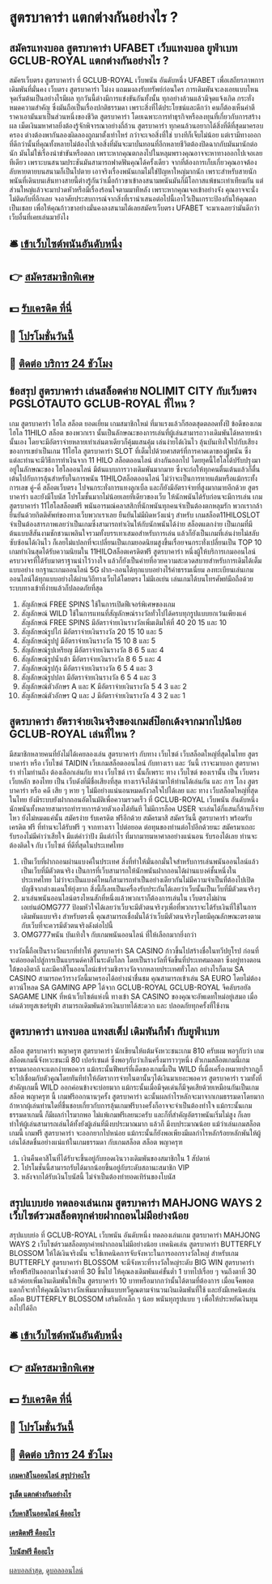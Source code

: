 # สูตรบาคาร่า แตกต่างกันอย่างไร ?
## สมัครแทงบอล สูตรบาคาร่า UFABET เว็บแทงบอล ยูฟ่าเบท GCLUB-ROYAL แตกต่างกันอย่างไร ?
สมัครเว็บตรง สูตรบาคาร่า ที่ GCLUB-ROYAL เว็บพนัน อันดับหนึ่ง UFABET เพื่อเสถียรภาพการเดิมพันที่มั่นคง เว็บตรง สูตรบาคาร่า ไม่งง แถมมงลงรับทรัพย์ก่อนใคร การเดิมพันจะลงเอยแบบไหน จุดเริ่มต้นเป็นอย่างไรมีผล ทุกวันนี้ต่างมีการแข่งขันกันทั้งนั้น ทุกอย่างล้วนแล้วมีจุดแจ้งเกิด กระทั่งหมดความสำคัญ ซึ่งมันถือเป็นเรื่องปกติธรรมดา เพราะสิ่งที่ได้ประโยชน์และดีกว่า คนก็ต้องเห็นค่าตีราคาเอามันมาเป็นส่วนหนึ่งของชีวิต สูตรบาคาร่า โดยเฉพาะการทำธุรกิจหรือลงทุนที่เกี่ยวกับการสร้างผล เม็ดเงินมหาศาลยิ่งต้องรู้จักพิจารณาอย่างถี่ถ้วน สูตรบาคาร่า ทุกคนล้วนอยากได้สิ่งที่ดีที่สุดมาครอบครอง ต่างต้องพากันลองผิดลองถูกมาตั้งเท่าไหร่ กว่าจะเจอสิ่งที่ใช่ บางทีก็เจ็บไม่น้อย แต่เรามีทางออกที่ดีกว่านั้นที่คุณทั้งหลายไม่ต้องไปเจอสิ่งที่มันจะมาบั่นทอนที่อีกหลายชีวิตต้องปิดฉากกับมันมานักต่อนัก
มันไม่ใช่เรื่องน่าขำขันหรือตลก เพราะหากคุณตกลงไปในหลุมพรางคุณอาจจะหาทางออกไปเจอเลยทีเดียว เพราะบนสนามประชันมันสามารถฟาดฟันคุณได้ครั้งเดียว จากที่ต้องการเก็บเกี่ยวคุณอาจต้องลับหายตายบนสนามก็เป็นไปตาย เอาจริงเรื่องพนันเกมไม่ใช่ปัญหาใหญ่มากนัก เพราะสำหรับสายนักพนันที่เดินบนเส้นทางสายนี้ต่างรู้กันว่าเมื่อก้าวขาเข้าลงสนามพนันมันก็มีโอกาสแพ้ชนะเท่าเทียมกัน แต่ส่วนใหญ่แล้วจะมาปวดหัวหรือมีเรื่องร้อนใจตามมาทีหลัง เพราะหากคุณเจอเข้าอย่างจัง คุณอาจจะนั่งไม่ติดกับที่อีกเลย จงอาศัยประสบการณ์จากสิ่งที่เรานำเสนอต่อไปนี้เอาไว้เป็นเกราะป้องกันให้คุณตกเป็นเชลย เพื่อให้คุณก้าวขาอย่างมั่นคงลงสนามได้เลยสมัครเว็บตรง UFABET จะมาเฉลยว่ามันดีกว่าเว็บอื่นที่เคยเล่นมายังไง

## 🛎 [เข้าเว็บไซต์พนันอันดับหนึ่ง](https://bit.ly/3SdLNi2)
## 👉 [สมัครสมาชิกพิเศษ](https://bit.ly/3SdLNi2)
## 💵 [รับเครดิต ที่นี่](https://bit.ly/3dyRKHj)
## 👑 [โปรโมชั่นวันนี้](https://bit.ly/3dyRKHj)
## 📱 [ติดต่อ บริการ 24 ชัวโมง](https://bit.ly/3dyRKHj)

## ข้อสรุป สูตรบาคาร่า เล่นสล็อตค่าย NOLIMIT CITY กับเว็บตรง PGSLOTAUTO GCLUB-ROYAL ที่ไหน ?
เกม สูตรบาคาร่า ไฮโล สล็อต ยอดเยี่ยม เกมสมาชิกใหม่ ที่มาแรงแล้วก็ฮอตสุดตลอดทั้งปี ข้อดีของเกมไฮโล 11HILO สล็อต ของพวกเรา นั้นเป็นลักษณะของการเล่นที่ผู้เล่นสามารถวางเดิมพันได้หลายหน้านั้นเอง โดยจะมีอัตราจ่ายหลายเท่าเล่นตาเดียวก็คุ้มแสนคุ้ม เล่นง่ายได้เงินไว ลุ้นบันเทิงใจไปกับเสียงของการเขย่าเป็นเกม 11ไฮโล สูตรบาคาร่า SLOT ที่เต็มไปด้วยศาสตร์ที่การคาดเดาของผู้พนัน ซึ่งแต่ละท่านจะมีวิธีการทำเงินจาก 11 HILO สล็อตออนไลน์ ต่างกันออกไป โดยยุคนี้ไฮโลได้ปรับปรุงมาอยู่ในลักษณะของ ไฮโลออนไลน์ มีต้นแบบการวางเดิมพันมากมาย ซึ่งจะก่อให้ทุกคนตื่นเต้นแล้วก็ตื่นเต้นไปกับการลุ้นสำหรับในการพนัน 11HILOสล็อตออนไลน์ ไม่ว่าจะเป็นการทายแต้มหรือแม้กระทั้งการเลข คู่-คี่ สล็อตเว็บตรง ไปจนกระทั่งการแทงลูกเบิ้ล และก็ยังมีอัตราจ่ายที่สูงมากมายอีกด้วย สูตรบาคาร่า และยังมีโบนัส โปรโมชั้นมากไม่น้อยเลยทีเดียวของเว็บ ให้นักพนันได้รับก่อนจะมีการเล่น เกม สูตรบาคาร่า 11ไฮโลสล็อตฟรี พนันอารมณ์คลาสสิกที่นักพนันทุกคนจำเป็นต้องตกหลุมรัก พวกเรากล้ายืนยันด้วยกิตติศัพท์ของทางเว็บพวกเราเลย ยืนยันไม่มีผิดหวังแน่ๆ
สำหรับ เกมสล็อต11HILOSLOT จำเป็นต้องสารภาพเลยว่าเป็นเกมซึ่งสามารถทำเงินให้กับนักพนันได้ง่าย สล็อตแตกง่าย เป็นเกมที่มีต้นแบบสีสันงามชักชวนเพลินใจรวมทั้งบรรเทาเสมอสำหรับการเล่น แล้วก็ยังเป็นเกมที่เล่นง่ายไม่สลับซับซ้อนได้เงินไว ก็เลยไม่แปลกที่จะเปลี่ยนเป็นเกมยอดนิยมสูงขึ้นเรื่อยจนกระทั่งเปลี่ยนเป็น TOP 10 เกมทำเงินสุดได้รับความนิยมใน 11HILOสล็อตเครดิตฟรี สูตรบาคาร่า หนึ่งผู้ให้บริการเกมออนไลน์ครบวงจรที่ได้รับมาตราฐานน่าไว้วางใจ แล้วก็ยังเป็นค่ายที่อวยความสะดวดสบายสำหรับการเดิมได้เต็มแบบอย่าง ยกฐานะเกมออนไลน์ 5G ฝาก-ถอนได้ทุกแบบอย่างไร้ค่าธรรมเนี่ยม ลงทะเบียนเล่นเกมออนไลน์ได้ทุกแบบอย่างได้ผ่านวิถีทางเว็บได้โดยตรง ไม่มีเอเย่น เล่นเกมได้บนโทรศัพท์มือถือด้วยระบบทางเข้าที่ง่ายแล้วก็ปลอดภัยที่สุด
1. สัญลักษณ์ FREE SPINS ใช้ในการเปิดฟีเจอร์พิเศษของเกม
2. สัญลักษณ์ WILD ใช้ในการแทนที่สัญลักษณ์รางวัลทั่วไปได้ครบทุกรูปแบบยกเว้นเพียงแค่สัญลักษณ์ FREE SPINS มีอัตราจ่ายเงินรางวัลเพิ่มเติมให้ที่ 40 20 15 และ 10
3. สัญลักษณ์รูปไก่ มีอัตราจ่ายเงินรางวัล 20 15 10 และ 5
4. สัญลักษณ์รูปปู มีอัตราจ่ายเงินรางวัล 15 10 8 และ 5
5. สัญลักษณ์รูปเหรียญ มีอัตราจ่ายเงินรางวัล 8 6 5 และ 4
6. สัญลักษณ์รูปน้ำเต้า มีอัตราจ่ายเงินรางวัล 8 6 5 และ 4
7. สัญลักษณ์รูปกุ้ง มีอัตราจ่ายเงินรางวัล 6 5 4 และ 3
8. สัญลักษณ์รูปปลา มีอัตราจ่ายเงินรางวัล 6 5 4 และ 3
9. สัญลักษณ์ตัวอักษร A และ K มีอัตราจ่ายเงินรางวัล 5 4 3 และ 2
10. สัญลักษณ์ตัวอักษร Q และ J มีอัตราจ่ายเงินรางวัล 4 3 2 และ 1

## สูตรบาคาร่า อัตราจ่ายเงินจริงของเกมส์ป๊อกเด้งจากมากไปน้อย GCLUB-ROYAL เล่นที่ไหน ?
มีสมาชิกหลายคนที่ยังไม่ได้เคยลองเล่น สูตรบาคาร่า กับทาง เว็บไซต์ เว็บสล็อตใหญ่ที่สุดในไทย สูตรบาคาร่า หรือ เว็บไซต์ TAIDIN เว็บเกมสล็อตออนไลน์ กับทางเรา และ วันนี้ เราจะมาบอก สูตรบาคาร่า ทำไมท่านถึง ต้องเลือกเล่นกับ ทาง เว็บไซต์ เรา นั้นก็เพราะ ทาง เว็บไซต์ ของเรานั้น เป็น เว็บตรง เว็บหลัก ของไทย เป็น เว็บดังที่มีชื่อเสียงที่สุด ทางเราจึงได้นำมาให้ท่านได้เล่นกัน และ การ โกง สูตรบาคาร่า หรือ คดี เสีย ๆ หาย ๆ ไม่มีอย่างแน่นอนหมดกังวลใจไปได้เลย และ ทาง เว็บสล็อตใหญ่ที่สุดในไทย ยังมีระบบยังฝากถอนอัตโนมัติเพื่อความรวดเร็ว ที่ GCLUB-ROYAL เว็บพนัน อันดับหนึ่ง นักพนันทั้งหลายสามารถทำรายการด้วยตัวเองได้ทันที ไม่มีการล็อค USER จะเล่นได้กี่แสนกี่ล้านก็จ่ายไหว ยังไม่หมดแค่นั้น สมัครง่าย รับเครดิต ฟรีอีกด้วย สมัครมาสิ สมัครวันนี้ สูตรบาคาร่า พร้อมรับเครดิต ฟรี ที่ท่านจะได้รับฟรี ๆ จากทางเรา ไปต่อยอด ต่อทุนของท่านต่อไปอีกด้วยนะ สมัครมาเถอะ รับรองไม่มีคำว่าเสียใจ มีแต่คำว่าปัง มีแต่กำไร ที่มากมายมหาศาลอย่างแน่นอน รับรองได้เลย ท่านจะต้องติดใจ กับ เว็บไซต์ ที่ดีที่สุดในประเทศไทย
1. เป็นเว็บที่ฝากถอนผ่านแบงค์ในประเทศ สิ่งที่ทำให้มั่นอกมั่นใจสำหรับการเล่นพนันออนไลน์แล้วเป็นเว็บที่มีตัวตนจริง เป็นการที่เว็บสามารถให้นักพนันฝากถอนได้ผ่านแบงค์ชั้นหนึ่งในประเทศไทย ไม่ว่าจะเป็นแบงค์ไหนก็สามารถทำเป็นอย่างเดียวกันไม่มีความจำเป็นที่ต้องไปเปิดบัญชีจากต่างแดนให้ยุ่งยาก สิ่งนี้ก็เลยเป็นเครื่องรับประกันได้เลยว่าเว็บนั้นเป็นเว็บที่มีตัวตนจริงๆ
2. มาเล่นพนันออนไลน์ตรงไหนสักที่หนึ่งแล้วพวกเราก็ต้องการเล่นใน เว็บตรงไม่ผ่านเอเย่นต์OMG777 ป้อมหัวใจได้เลยว่าเว็บจะมีตัวตนจริงๆเพื่อที่พวกเราจะได้รับเงินที่ใช้ในการเดิมพันแบบจริง สำหรับตรงนี้ คุณสามารถเชื่อมั่นได้ว่าเว็บมีตัวตนจริงๆโดยมีคุณลักษณะตรงตามกับเว็บที่จะควรมีตัวตนจริงดังต่อไปนี้
3. OMG777พนัน บันเทิงใจ กับเกมพนันออนไลน์ ที่ให้เลือกมากยิ่งกว่า

รางวัลนี้ถือเป็นรางวัลแรกที่ทำให้ สูตรบาคาร่า SA CASINO ก้าวขึ้นไปสร้างชื่อในทวีปยุโรป ก่อนที่จะต่อยอดไปสู่การเป็นแบรนด์คาสิโนระดับโลก โดยเป็นรางวัลที่จัดขึ้นที่ประเทศมอลตา ซึ่งอยู่ทางตอนใต้ของอิตาลี และมีคาสิโนออนไลน์เข้าร่วมชิงรางวัลจากหลายประเทศทั่วโลก อย่างไรก็ตาม SA CASINO สามารถคว้ารางวัลนี้มาครองได้อย่างน่าชื่นชม
คุณสามารถเข้าเล่น SA EURO โดยไม่ต้องดาวน์โหลด SA GAMING APP ได้จาก GCLUB-ROYAL GCLUB-ROYAL จีคลับรอยัล SAGAME LINK ที่หน้าเว็บไซต์แห่งนี้ ทางเข้า SA CASINO ของคุณจะอัพเดทใหม่อยู่เสมอ เมื่อเล่นด้วยยูสเซอร์ยูฟ่า สามารถเดิมพันด้วยเงินบาทได้สะดวก และ ปลอดภัยทุกครั้งที่ใช้งาน

## สูตรบาคาร่า แทงบอล แทงสเต็ป เดิมพันกีฬา กับยูฟ่าเบท
สล็อต สูตรบาคาร่า พญาครุฑ สูตรบาคาร่า นักเขียนให้แต้มจังหวะชนะเกม 810 ครับผม พอๆกับว่า เกมสล็อตเกมนี้จังหวะชนะมี 80 เปอร์เซนต์ ซึ่งพอๆกับว่าเกินครึ่งมาราวๆหนึ่ง ตัวเกมสล็อตเกมนี้เกมธรรมดาออกจะแตกง่ายพอควร แม้กระนั้นฟีพบร์ที่เด็ดของเกมนี้เป็น WILD ที่เมื่อเครื่องหมายปรากฎก็จะไปเชื่อมกับตัวคูณโดยทันทีทำให้อัตราการจ่ายในตานั้นๆได้เงินมาเยอะพอควร สูตรบาคาร่า รวมทั้งที่สำคัญเกมนี้ WILD ออกค่อนข้างจะบ่อยมาก แม้กระนั้นเมื่อมีจุดเด่นก็มีจุดเสียด้วยเหมือนกันเป็นเกม สล็อต พญาครุฑ นี้ เกมฟรีออกนานๆครั้ง สูตรบาคาร่า ฉะนั้นผลกำไรหลักจะมาจากเกมธรรมดาโดยมาก ถ้าหากผุ้เล่นท่านใดที่ชื่นชอบเกี่ยวกับการลุ้นเกมฟรีบางครั้งก็อาจจะจำเป็นต้องทำใจ แม้กระนั้นเกมธรรมดาเกมนี้ ก็มีผลกำไรมากพอ ไม่แพ้เกมฟรีเลยนะครับ และก็ที่สำคัญอัตราพนันเริ่มไม่สูง ก็เลยทำให้ผู้เล่นสามารถเล่นได้ทั้งยังผู้เล่นที่มีงบประมาณมาก แล้วก็ มีงบประมาณน้อย แม้ว่าเล่นเกมสล็อตเกมนี้ เกมฟรี สูตรบาคาร่า จะออกยากไปหน่อย แม้กระนั้นก็ยังพอเพียงมีผลกำไรหลักร้อยหลักพันให้ผู้เล่นได้สดชื่นอย่างแน่แท้ในเกมธรรมดา กับเกมสล็อต สล็อต พญาครุฑ
1. เงินคืนคาสิโนที่ได้รับจะขึ้นอยู่กับยอดเงินวางเดิมพันของสมาชิกใน 1 สัปดาห์
2. โปรโมชั่นนี้สามารถรับได้มากน้อยขึ้นอยู่กับระดับสถานะสมาชิก VIP
3. หลังจากได้รับเงินโบนัสนี้ ไม่จำเป็นต้องทำยอดเทิร์นของโบนัส

## สรุปแบบย่อ ทดลองเล่นเกม สูตรบาคาร่า MAHJONG WAYS 2 เว็บไซต์รวมสล็อตทุกค่ายฝากถอนไม่มีอย่างน้อย
สรุปแบบย่อ ที่ GCLUB-ROYAL เว็บพนัน อันดับหนึ่ง ทดลองเล่นเกม สูตรบาคาร่า MAHJONG WAYS 2 เว็บไซต์รวมสล็อตทุกค่ายฝากถอนไม่มีอย่างน้อย เทคนิคเล่น สูตรบาคาร่า BUTTERFLY BLOSSOM ให้ได้เงินจริงนั้น จะใช้เทคนิคการจับจังหวะในการออกรางวัลใหญ่ สำหรับเกม BUTTERFLY สูตรบาคาร่า BLOSSOM จะมีจังหวะที่รางวัลใหญ่ระดับ BIG WIN สูตรบาคาร่า หรือฟรีสปินออกมาในช่วงตาที่ 30 ขึ้นไป ให้คุณลงเดิมพันแค่ขั้นต่ำ 1 บาทไปเรื่อย ๆ จนถึงตาที่ 30 แล้วค่อยเพิ่มเงินเดิมพันให้เป็น สูตรบาคาร่า 10 บาทหรือมากกว่านั้นได้ตามที่ต้องการ เมื่อแจ็คพอตแตกก็จะทำให้คุณมีเงินรางวัลเพิ่มมากขึ้นแบบทวีคูณตามจำนวนเงินเดิมพันที่ใช้ และยังมีเทคนิคเล่นสล็อต BUTTERFLY BLOSSOM เสริมอีกเล็ก ๆ น้อย พนันทุกรูปแบบ ๆ เพื่อให้ประหยัดเงินทุนลงไปได้อีก

## 🛎 [เข้าเว็บไซต์พนันอันดับหนึ่ง](https://bit.ly/3SdLNi2)
## 👉 [สมัครสมาชิกพิเศษ](https://bit.ly/3SdLNi2)
## 💵 [รับเครดิต ที่นี่](https://bit.ly/3dyRKHj)
## 👑 [โปรโมชั่นวันนี้](https://bit.ly/3dyRKHj)
## 📱 [ติดต่อ บริการ 24 ชัวโมง](https://bit.ly/3dyRKHj)

#### [เกมคาสิโนออนไลน์ สรุปว่าอะไร](https://atom.io/themes/เกมคาสิโนออนไลน์%20สรุปว่าอะไร)
#### [รูเล็ต แตกต่างกันอย่างไร](https://atom.io/themes/รูเล็ต%20แตกต่างกันอย่างไร)
#### [เว็บคาสิโนออนไลน์ คืออะไร](https://atom.io/themes/เว็บคาสิโนออนไลน์%20คืออะไร)
#### [เครดิตฟรี คืออะไร](https://atom.io/themes/เครดิตฟรี%20คืออะไร)
#### [โบนัสฟรี คืออะไร](https://atom.io/themes/โบนัสฟรี%20คืออะไร)

[ผลบอลล่าสุด](https://siamsport.tv "ผลบอลล่าสุด"), [ดูบอลออนไลน์](https://siamsport.tv/ดูบอลสด "ดูบอลออนไลน์")